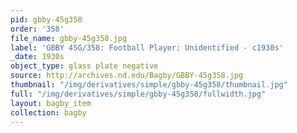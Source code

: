 ```yaml
---
pid: gbby-45g358
order: '358'
file_name: gbby-45g358.jpg
label: 'GBBY 45G/358: Football Player: Unidentified - c1930s'
_date: 1930s
object_type: glass plate negative
source: http://archives.nd.edu/Bagby/GBBY-45g358.jpg
thumbnail: "/img/derivatives/simple/gbby-45g358/thumbnail.jpg"
full: "/img/derivatives/simple/gbby-45g358/fullwidth.jpg"
layout: bagby_item
collection: bagby
---
```

